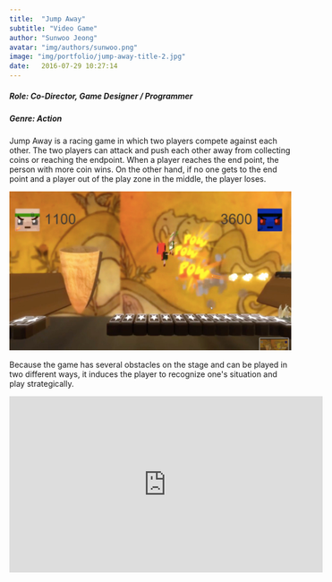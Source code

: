```yaml
---
title:  "Jump Away"
subtitle: "Video Game"
author: "Sunwoo Jeong"
avatar: "img/authors/sunwoo.png"
image: "img/portfolio/jump-away-title-2.jpg"
date:   2016-07-29 10:27:14
---
```


##### Role: Co-Director, Game Designer / Programmer
##### Genre: Action

Jump Away is a racing game in which two players compete against each other. The two players can attack and push each other away from collecting coins or reaching the endpoint. When a player reaches the end point, the person with more coin wins. On the other hand, if no one gets to the end point and a player out of the play zone in the middle, the player loses.

<center> <img src="/img/portfolio/jump-away-fight-2.jpg"/> </center>

Because the game has several obstacles on the stage and can be played in two different ways, it induces the player to recognize one's situation and play strategically.

<center>
<iframe width="560" height="315" src="https://www.youtube.com/embed/ZsS-GFdXcZc" frameborder="0" allow="accelerometer; autoplay; encrypted-media; gyroscope; picture-in-picture" allowfullscreen></iframe>
</center>
